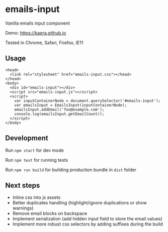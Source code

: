 # emails-input
Vanilla emails input component

Demo: https://kaera.github.io

Tested in Chrome, Safari, Firefox, IE11

## Usage
```
<head>
  <link rel="stylesheet" href="emails-input.css"></head>
</head>
<body>
  <div id="emails-input"></div>
  <script src="emails-input.js"></script>
  <script>
    var inputContainerNode = document.querySelector('#emails-input');
    var emailsInput = EmailsInput(inputContainerNode);
    emailsInput.addEmail('foo@example.com');
    console.log(emailsInput.getEmailCount();
  </script>
</body>
```

## Development
Run `npm start` for dev mode

Run `npm test` for running tests

Run `npm run build` for building production bundle in `dist` folder

## Next steps
* Inline css into js assets
* Better duplicates handling (highlight/ignore duplications or show warnings)
* Remove email blocks on backspace
* Implement serialization (add hidden input field to store the email values)
* Implement more robust css selectors by adding suffixes during the build
